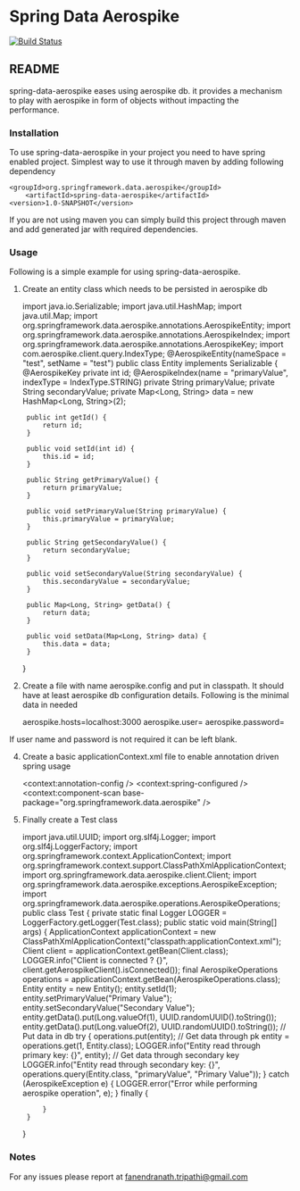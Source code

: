 # Spring Data Aerospike
[![Build Status](https://github.com/fanendra22/spring-data-aerospike)](https://github.com/fanendra22/spring-data-aerospike)

## README

spring-data-aerospike eases using aerospike db. it provides a mechanism to play with aerospike in form of objects without impacting the performance.

### Installation

To use spring-data-aerospike in your project you need to have spring enabled project. Simplest way 
to use it through maven by adding following dependency

	<groupId>org.springframework.data.aerospike</groupId>
		<artifactId>spring-data-aerospike</artifactId>
	<version>1.0-SNAPSHOT</version>

If you are not using maven you can simply build this project through maven and add generated jar
with required dependencies.

### Usage

Following is a simple example for using spring-data-aerospike.

1. Create an entity class which needs to be persisted in aerospike db

	import java.io.Serializable;
	import java.util.HashMap;
	import java.util.Map;
	import org.springframework.data.aerospike.annotations.AerospikeEntity;
	import org.springframework.data.aerospike.annotations.AerospikeIndex;
	import org.springframework.data.aerospike.annotations.AerospikeKey;
	import com.aerospike.client.query.IndexType;
	@AerospikeEntity(nameSpace = "test", setName = "test")
	public class Entity implements Serializable {
		@AerospikeKey
		private int					id;
		@AerospikeIndex(name = "primaryValue", indexType = IndexType.STRING)
		private String				primaryValue;
		private String				secondaryValue;
		private Map<Long, String>	data	= new HashMap<Long, String>(2);
	
		public int getId() {
			return id;
		}
	
		public void setId(int id) {
			this.id = id;
		}
	
		public String getPrimaryValue() {
			return primaryValue;
		}
	
		public void setPrimaryValue(String primaryValue) {
			this.primaryValue = primaryValue;
		}
	
		public String getSecondaryValue() {
			return secondaryValue;
		}
	
		public void setSecondaryValue(String secondaryValue) {
			this.secondaryValue = secondaryValue;
		}
	
		public Map<Long, String> getData() {
			return data;
		}
	
		public void setData(Map<Long, String> data) {
			this.data = data;
		}
	}
	
3. Create a file with name aerospike.config and put in classpath. It should have at least aerospike db configuration details. Following is the minimal data in needed 

	aerospike.hosts=localhost:3000
	aerospike.user=<user-name>
	aerospike.password=<user-password>
	
If user name and password is not required it can be left blank.
	
4. Create a basic applicationContext.xml file to enable annotation driven spring usage

	<?xml  version="1.0" encoding="UTF-8"?>
	<beans xmlns="http://www.springframework.org/schema/beans"
		xmlns:xsi="http://www.w3.org/2001/XMLSchema-instance" 
		xmlns:context="http://www.springframework.org/schema/context"
		xsi:schemaLocation="http://www.springframework.org/schema/beans http://www.springframework.org/schema/beans/spring-beans.xsd
	                        http://www.springframework.org/schema/context http://www.springframework.org/schema/context/spring-context.xsd">
		<context:annotation-config />
		<context:spring-configured />
		<context:component-scan base-package="org.springframework.data.aerospike" />
	</beans>
	
5. Finally create a Test class

	import java.util.UUID;
	import org.slf4j.Logger;
	import org.slf4j.LoggerFactory;
	import org.springframework.context.ApplicationContext;
	import org.springframework.context.support.ClassPathXmlApplicationContext;
	import org.springframework.data.aerospike.client.Client;
	import org.springframework.data.aerospike.exceptions.AerospikeException;
	import org.springframework.data.aerospike.operations.AerospikeOperations;
	public class Test {
		private static final Logger	LOGGER	= LoggerFactory.getLogger(Test.class);
		public static void main(String[] args) {
			ApplicationContext applicationContext = new ClassPathXmlApplicationContext("classpath:applicationContext.xml");
			Client client = applicationContext.getBean(Client.class);
			LOGGER.info("Client is connected ? {}", client.getAerospikeClient().isConnected());
			final AerospikeOperations operations = applicationContext.getBean(AerospikeOperations.class);
			Entity entity = new Entity();
			entity.setId(1);
			entity.setPrimaryValue("Primary Value");
			entity.setSecondaryValue("Secondary Value");
			entity.getData().put(Long.valueOf(1), UUID.randomUUID().toString());
			entity.getData().put(Long.valueOf(2), UUID.randomUUID().toString());
			// Put data in db
			try {
				operations.put(entity);
				// Get data through pk
				entity = operations.get(1, Entity.class);
				LOGGER.info("Entity read through primary key: {}", entity);
				// Get data through secondary key
				LOGGER.info("Entity read through secondary key: {}", operations.query(Entity.class, "primaryValue", "Primary Value"));
			} catch (AerospikeException e) {
				LOGGER.error("Error while performing aerospike operation", e);
			} finally {
				
			}
		}
	}

### Notes

For any issues please report at fanendranath.tripathi@gmail.com